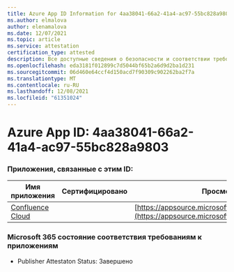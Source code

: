 ```yaml
---
title: Azure App ID Information for 4aa38041-66a2-41a4-ac97-55bc828a9803
ms.author: elmalova
author: elenamalova
ms.date: 12/07/2021
ms.topic: article
ms.service: attestation
certification_type: attested
description: Все доступные сведения о безопасности и соответствии требованиям для 4aa38041-66a2-41a4-ac97-55bc828a9803.
ms.openlocfilehash: eda3181f012899c7d5044bf65b2a6d9d2ba1d231
ms.sourcegitcommit: 06d460e64ccf4d150acd7f90309c902262ba2f7a
ms.translationtype: MT
ms.contentlocale: ru-RU
ms.lasthandoff: 12/08/2021
ms.locfileid: "61351024"
---
```

# <a name="azure-app-id-4aa38041-66a2-41a4-ac97-55bc828a9803"></a>Azure App ID: 4aa38041-66a2-41a4-ac97-55bc828a9803


### <a name="apps-associated-with-this-id"></a>Приложения, связанные с этим ID:
| **Имя приложения** | **Сертифицировано** | **Просмотр в AppSource** |
|--------------|---------------|-----------------------|
| [Confluence Cloud](https://docs.microsoft.com/microsoft-365-app-certification/forward/WA200003113) |  | [https://appsource.microsoft.com/product/office/WA200003113](https://appsource.microsoft.com/product/office/WA200003113) |

### <a name="microsoft-365-app-compliance-status"></a>Microsoft 365 состояние соответствия требованиям к приложениям
- Publisher Attestaton Status: Завершено
